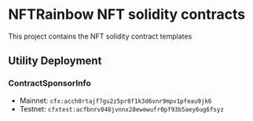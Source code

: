 # NFTRainbow NFT solidity contracts

This project contains the NFT solidity contract templates

## Utility Deployment

### ContractSponsorInfo

* Mainnet: `cfx:acch0rtajf7gu2z5pr8f1k3d6vnr9mpv1pfeau9jk6`
* Testnet: `cfxtest:acfbnrv048jvnnx28ewewufr0pf93b5aey6ug6fsyz`